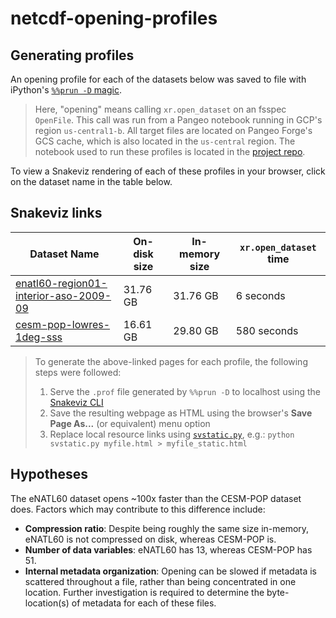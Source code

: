 # netcdf-opening-profiles

## Generating profiles

An opening profile for each of the datasets below was saved to file with iPython's [`%%prun -D` magic](http://ipython.org/ipython-doc/2/api/generated/IPython.core.magics.execution.html#IPython.core.magics.execution.ExecutionMagics.prun). 

> Here, "opening" means calling `xr.open_dataset` on an fsspec `OpenFile`. This call was run from a Pangeo notebook running in GCP's region `us-central1-b`. All target files are located on Pangeo Forge's GCS cache, which is also located in the `us-central` region. The notebook used to run these profiles is located in the [project repo](https://github.com/cisaacstern/netcdf-opening-profiles/blob/main/profiles.ipynb).

To view a Snakeviz rendering of each of these profiles in your browser, click on the dataset name in the table below.

## Snakeviz links

| Dataset Name                          | On-disk size | In-memory size |`xr.open_dataset` time |
| ------------------------------------- | ------------ | -------------- | --------------------- |
| [enatl60-region01-interior-aso-2009-09](https://cisaacstern.github.io/netcdf-opening-profiles/enatl60-region01-interior-aso-2009-09.html) | 31.76 GB     | 31.76 GB | 6 seconds          |
| [cesm-pop-lowres-1deg-sss](https://cisaacstern.github.io/netcdf-opening-profiles/cesm-pop-lowres-1deg-sss.html) | 16.61 GB | 29.80 GB | 580 seconds |

> To generate the above-linked pages for each profile, the following steps were followed:
> 1. Serve the `.prof` file generated by `%%prun -D` to localhost using the [Snakeviz CLI](https://jiffyclub.github.io/snakeviz/)
> 2. Save the resulting webpage as HTML using the browser's **Save Page As...** (or equivalent) menu option
> 3. Replace local resource links using [`svstatic.py`](https://github.com/cisaacstern/netcdf-opening-profiles/blob/main/svstatic.py), e.g.: `python svstatic.py myfile.html > myfile_static.html`

## Hypotheses

The eNATL60 dataset opens ~100x faster than the CESM-POP dataset does. Factors which may contribute to this difference include:

- **Compression ratio**: Despite being roughly the same size in-memory, eNATL60 is not compressed on disk, whereas CESM-POP is.
- **Number of data variables**: eNATL60 has 13, whereas CESM-POP has 51.
- **Internal metadata organization**: Opening can be slowed if metadata is scattered throughout a file, rather than being concentrated in one location. Further investigation is required to determine the byte-location(s) of metadata for each of these files.
